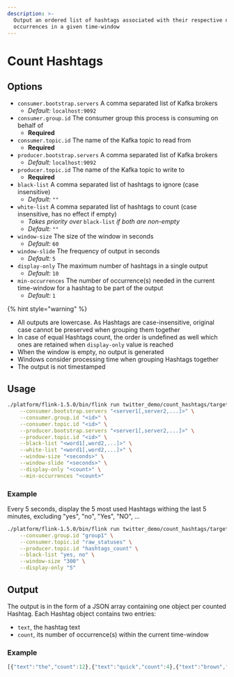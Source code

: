 ```yaml
---
description: >-
  Output an ordered list of hashtags associated with their respective number of
  occurrences in a given time-window
---
```


# Count Hashtags

## Options

* `consumer.bootstrap.servers` A comma separated list of Kafka brokers
  * _Default:_ `localhost:9092`
* `consumer.group.id` The consumer group this process is consuming on behalf of
  * **Required**
* `consumer.topic.id` The name of the Kafka topic to read from
  * **Required**
* `producer.bootstrap.servers` A comma separated list of Kafka brokers
  * _Default:_ `localhost:9092`
* `producer.topic.id` The name of the Kafka topic to write to
  * **Required**
* `black-list` A comma separated list of hashtags to ignore \(case insensitive\)
  * _Default:_ `""`
* `white-list` A comma separated list of hashtags to count \(case insensitive, has no effect if empty\)
  * _Takes priority over_ `black-list` _if both are non-empty_
  * _Default:_ `""`
* `window-size` The size of the window in seconds
  * _Default:_ `60`
* `window-slide` The frequency of output in seconds
  * _Default:_ `5`
* `display-only` The maximum number of hashtags in a single output
  * _Default:_ `10`
* `min-occurrences` The number of occurrence\(s\) needed in the current time-window for a hashtag to be part of the output
  * _Default:_ `1`

{% hint style="warning" %}

* All outputs are lowercase. As Hashtags are case-insensitive, original case cannot be preserved when grouping them together
* In case of equal Hashtags count, the order is undefined as well which ones are retained when `display-only` value is reached
* When the window is empty, no output is generated
* Windows consider processing time when grouping Hashtags together
* The output is not timestamped

## Usage

```bash
./platform/flink-1.5.0/bin/flink run twitter_demo/count_hashtags/target/count_hashtags-0.1.jar \
    --consumer.bootstrap.servers "<server1[,server2,...]>" \
    --consumer.group.id "<id>" \
    --consumer.topic.id "<id>" \
    --producer.bootstrap.servers "<server1[,server2,...]>" \
    --producer.topic.id "<id>" \
    --black-list "<word1[,word2,...]>" \
    --white-list "<word1[,word2,...]>" \
    --window-size "<seconds>" \
    --window-slide "<seconds>" \
    --display-only "<count>" \
    --min-occurrences "<count>"
```

### **Example**

Every 5 seconds, display the 5 most used Hashtags withing the last 5 minutes, excluding "yes", "no", "Yes", "NO", …

```bash
./platform/flink-1.5.0/bin/flink run twitter_demo/count_hashtags/target/count_hashtags-0.1.jar \
    --consumer.group.id "group1" \
    --consumer.topic.id "raw_statuses" \
    --producer.topic.id "hashtags_count" \
    --black-list "yes, no" \
    --window-size "300" \
    --display-only "5"
```

## O**utput**

The output is in the form of a JSON array containing one object per counted Hashtag. Each Hashtag object contains two entries:

* `text`, the hashtag text
* `count`, its number of occurrence\(s\) within the current time-window

### Example

```javascript
[{"text":"the","count":12},{"text":"quick","count":4},{"text":"brown","count":3},{"text":"fox","count":2},{"text":"jumps","count":2}]
```

